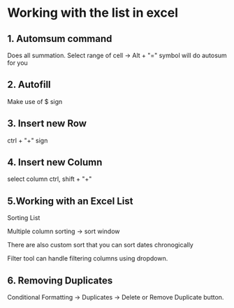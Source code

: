 # Working with the list in excel

## 1. Automsum command
Does all summation. Select range of cell -> Alt + "=" symbol will do autosum for you

## 2. Autofill 
Make use of $ sign

## 3. Insert new Row
ctrl + "+" sign

## 4. Insert new Column
select column ctrl, shift + "+"

## 5.Working with an Excel List
Sorting List

Multiple column sorting -> sort window

There are also custom sort that you can sort dates chronogically

Filter tool can handle filtering columns using dropdown.

## 6. Removing Duplicates

Conditional Formatting -> Duplicates -> Delete
or
Remove Duplicate button.
